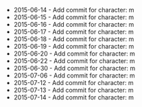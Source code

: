 - 2015-06-14 - Add commit for character: m
- 2015-06-15 - Add commit for character: m
- 2015-06-16 - Add commit for character: m
- 2015-06-17 - Add commit for character: m
- 2015-06-18 - Add commit for character: m
- 2015-06-19 - Add commit for character: m
- 2015-06-20 - Add commit for character: m
- 2015-06-22 - Add commit for character: m
- 2015-06-30 - Add commit for character: m
- 2015-07-06 - Add commit for character: m
- 2015-07-12 - Add commit for character: m
- 2015-07-13 - Add commit for character: m
- 2015-07-14 - Add commit for character: m
